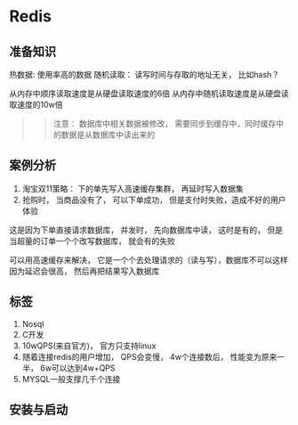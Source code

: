 # Redis


## 准备知识
热数据: 使用率高的数据
随机读取： 读写时间与存取的地址无关， 比如hash？

从内存中顺序读取速度是从硬盘读取速度的6倍
从内存中随机读取速度是从硬盘读取速度的10w倍

>> 注意： 数据库中相关数据被修改， 需要同步到缓存中，同时缓存中的数据是从数据库中读出来的


## 案例分析

1. 淘宝双11策略： 下的单先写入高速缓存集群， 再延时写入数据集
2. 抢购时， 当商品没有了， 可以下单成功， 但是支付时失败，造成不好的用户体验

这是因为下单直接请求数据库， 并发时， 先向数据库中读， 这时是有的， 但是当超量的订单一个个改写数据库， 就会有的失败

可以用高速缓存来解决， 它是一个个去处理请求的（读与写），数据库不可以这样因为延迟会很高， 然后再把结果写入数据库

## 标签
1. Nosql  
2. C开发  
3. 10wQPS(来自官方)， 官方只支持linux
4. 随着连接redis的用户增加， QPS会变慢， 4w个连接数后， 性能变为原来一半， 6w可以达到4w+QPS
5. MYSQL一般支撑几千个连接

## 安装与启动